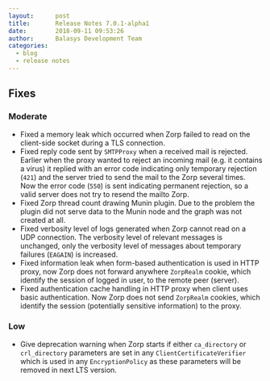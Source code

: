 ```yaml
---
layout:      post
title:       Release Notes 7.0.1-alpha1
date:        2018-09-11 09:53:26
author:      Balasys Development Team
categories:
  - blog
  - release notes
---
```


Fixes
-----

### Moderate

* Fixed a memory leak which occurred when Zorp failed to read on the
  client-side socket during a TLS connection.
* Fixed reply code sent by `SMTPProxy` when a received mail is rejected.
  Earlier when the proxy wanted to reject an incoming mail (e.g. it contains
  a virus) it replied with an error code indicating only temporary rejection
  (`421`) and the server tried to send the mail to the Zorp several times. Now
  the error code (`550`) is sent indicating permanent rejection, so a valid
  server does not try to resend the mailto Zorp.
* Fixed Zorp thread count drawing Munin plugin. Due to the problem the
  plugin did not serve data to the Munin node and the graph was not created at
  all.
* Fixed verbosity level of logs generated when Zorp cannot read on a UDP
  connection. The verbosity level of relevant messages is unchanged, only the
  verbosity level of messages about temporary failures (`EAGAIN`) is
  increased.
* Fixed information leak when form-based authentication is used in HTTP proxy,
  now Zorp does not forward anywhere `ZorpRealm` cookie, which identify the
  session of logged in user, to the remote peer (server).
* Fixed authentication cache handling in HTTP proxy when client uses basic
  authentication. Now Zorp does not send `ZorpRealm` cookies, which identify
  the session (potentially sensitive information) to the proxy.

### Low

* Give deprecation warning when Zorp starts if either `ca_directory` or
  `crl_directory` parameters are set in any `ClientCertificateVerifier` which
  is used in any `EncryptionPolicy` as these parameters will be removed in
  next LTS version.
